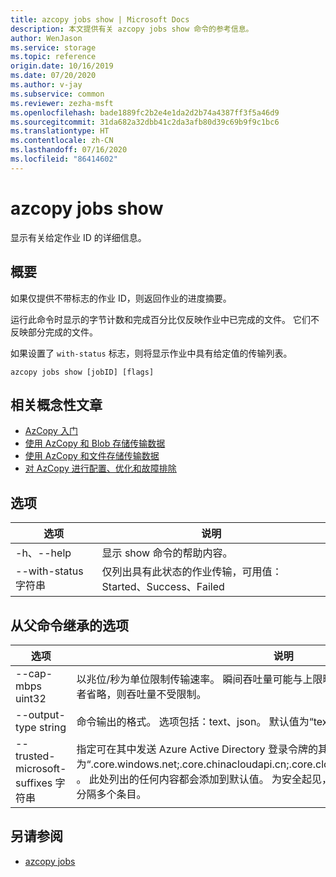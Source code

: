 ```yaml
---
title: azcopy jobs show | Microsoft Docs
description: 本文提供有关 azcopy jobs show 命令的参考信息。
author: WenJason
ms.service: storage
ms.topic: reference
origin.date: 10/16/2019
ms.date: 07/20/2020
ms.author: v-jay
ms.subservice: common
ms.reviewer: zezha-msft
ms.openlocfilehash: bade1889fc2b2e4e1da2d2b74a4387ff3f5a46d9
ms.sourcegitcommit: 31da682a32dbb41c2da3afb80d39c69b9f9c1bc6
ms.translationtype: HT
ms.contentlocale: zh-CN
ms.lasthandoff: 07/16/2020
ms.locfileid: "86414602"
---
```

# <a name="azcopy-jobs-show"></a>azcopy jobs show

显示有关给定作业 ID 的详细信息。

## <a name="synopsis"></a>概要

如果仅提供不带标志的作业 ID，则返回作业的进度摘要。

运行此命令时显示的字节计数和完成百分比仅反映作业中已完成的文件。 它们不反映部分完成的文件。

如果设置了 `with-status` 标志，则将显示作业中具有给定值的传输列表。

```azcopy
azcopy jobs show [jobID] [flags]
```

## <a name="related-conceptual-articles"></a>相关概念性文章

- [AzCopy 入门](storage-use-azcopy-v10.md)
- [使用 AzCopy 和 Blob 存储传输数据](storage-use-azcopy-blobs.md)
- [使用 AzCopy 和文件存储传输数据](storage-use-azcopy-files.md)
- [对 AzCopy 进行配置、优化和故障排除](storage-use-azcopy-configure.md)

## <a name="options"></a>选项

|选项|说明|
|--|--|
|-h、--help|显示 show 命令的帮助内容。|
|--with-status 字符串|仅列出具有此状态的作业传输，可用值：Started、Success、Failed|

## <a name="options-inherited-from-parent-commands"></a>从父命令继承的选项

|选项|说明|
|---|---|
|--cap-mbps uint32|以兆位/秒为单位限制传输速率。 瞬间吞吐量可能与上限略有不同。 如果此选项设置为零，或者省略，则吞吐量不受限制。|
|--output-type string|命令输出的格式。 选项包括：text、json。 默认值为“text”。|
|--trusted-microsoft-suffixes 字符串   |指定可在其中发送 Azure Active Directory 登录令牌的其他域后缀。  默认值为“.core.windows.net;.core.chinacloudapi.cn;.core.cloudapi.de;.core.usgovcloudapi.net” 。 此处列出的任何内容都会添加到默认值。 为安全起见，应只在此处放置 Azure 域。 用分号分隔多个条目。|

## <a name="see-also"></a>另请参阅

- [azcopy jobs](storage-ref-azcopy-jobs.md)
